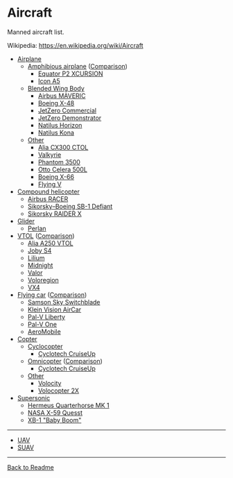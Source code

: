Aircraft
========

Manned aircraft list.

Wikipedia: <https://en.wikipedia.org/wiki/Aircraft>

- [Airplane](Airplane.md)
  - [Amphibious airplane](Airplane.Amphibious.md) ([Comparison](Airplane.Amphibious.md#comparison))
    - [Equator P2 XCURSION](Airplane.Amphibious.md#equator-p2-xcursion)
    - [Icon A5](Airplane.Amphibious.md#icon-a5)
  - [Blended Wing Body](Airplane.BlendedWingBody.md)
    - [Airbus MAVERIC](Airplane.BlendedWingBody.md#airbus-maveric)
    - [Boeing X-48](Airplane.BlendedWingBody.md#boeing-x-48)
    - [JetZero Commercial](Airplane.BlendedWingBody.md#jetzero-commercial)
    - [JetZero Demonstrator](Airplane.BlendedWingBody.md#jetzero-demonstrator)
    - [Natilus Horizon](Airplane.BlendedWingBody.md#natilus-horizon)
    - [Natilus Kona](Airplane.BlendedWingBody.md#natilus-kona)
  - [Other](Airplane.Other.md)
    - [Alia CX300 CTOL](Airplane.Other.md#alia-cx300-ctol)
    - [Valkyrie](Airplane.Other.md#valkyrie)
    - [Phantom 3500](Airplane.Other.md#phantom-3500)
    - [Otto Celera 500L](Airplane.Other.md#celera-500)
    - [Boeing X-66](Airplane.Other.md#boeing-x-66)
    - [Flying V](Airplane.Other.md#flying-v)
- [Compound helicopter](CompoundHelicopter.md)
  - [Airbus RACER](CompoundHelicopter.md#airbus-racer)
  - [Sikorsky–Boeing SB-1 Defiant](CompoundHelicopter.md#sikorskyboeing-sb-1-defiant)
  - [Sikorsky RAIDER X](CompoundHelicopter.md#sikorsky-raider-x)
- [Glider](Glider.md#manned) 
  - [Perlan](Glider.md#perlan)
- [VTOL](VTOL.md) ([Comparison](VTOL.md#comparison))
  - [Alia A250 VTOL](VTOL.md#alia-a250-vtol)
  - [Joby S4](VTOL.md#joby-s4)
  - [Lilium](VTOL.md#lilium)
  - [Midnight](VTOL.md#midnight)
  - [Valor](VTOL.md#valor)
  - [Voloregion](VTOL.md#voloregion)
  - [VX4](VTOL.md#vx4)
- [Flying car](FlyingCar.md) ([Comparison](FlyingCar.md#comparison))
  - [Samson Sky Switchblade](FlyingCar.md#samson-sky-switchblade)
  - [Klein Vision AirCar](FlyingCar.md#klein-vision-aircar)
  - [Pal-V Liberty](FlyingCar.md#pal-v-liberty)
  - [Pal-V One](FlyingCar.md#pal-v-one)
  - [AeroMobile](FlyingCar.md#aeromobil)
- [Copter](Copter.md)
  - [Cyclocopter](Cyclocopter.md#manned)
    - [Cyclotech CruiseUp](Cyclocopter.md#cyclotech-cruiseup)
  - [Omnicopter](Omnicopter.md#manned) ([Comparison](Omnicopter.md#comparison))
    - [Cyclotech CruiseUp](Omnicopter.md#cyclotech-cruiseup)
  - [Other](Copter.Other.md)
    - [Volocity](Copter.Other.md#volocopter-2x)
    - [Volocopter 2X](Copter.Other.md#volocopter-2x)
- [Supersonic](Supersonic.md#manned)
  - [Hermeus Quarterhorse MK 1](Supersonic.md#quarterhorse-mk-1)
  - [NASA X-59 Quesst](Supersonic.md#nasa-x-59-quesst)
  - [XB-1 "Baby Boom"](Supersonic.md#xb-1-baby-boom)

---
- [UAV](UAV.md)
- [SUAV](SUAV.md)

---
[Back to Readme](readme.md#categories)